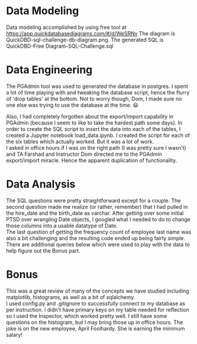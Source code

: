 # Data Modeling
 Data modeling accomplished by using free tool at https://app.quickdatabasediagrams.com/#/d/WeSRNv
 The diagram is QuickDBD-sql-challenge-db-diagram.png.
 The generated SQL is QuickDBD-Free Diagram-SQL-Challenge.sql
 
# Data Engineering
The PGAdmin tool was used to generated the database in postgres.  I spent a lot of time playing with and tweaking the database script, hence the flurry of 'drop tables' at the bottom.  Not to worry though, Dom, I  made sure no one else was trying to use the database at the time. :smiley:

 Also, I had completely forgotten about the export/import capability in PGAdmin (because I seem to like to take the hardest path some days). In order to create the SQL script to insert the data into each of the tables, I created a Jupyter notebook load_data.ipynb. I created the script for each of the six tables which actually worked. But it was a lot of work.  
 I asked in office hours if I was on the right path (I was pretty sure I wasn't) and TA Farshad and Instructor Dom directed me to the PGAdmin export/import miracle.  Hence the apparent duplication of functionality. 

# Data Analysis
The SQL questions were pretty straightforward except for a couple.
The second question made me realize (or rather, remember) that I had pulled in the hire_date and the birth_date as varchar.  After getting over some initial PTSD over wrangling Date objects, I googled what I needed to do to change those columns into a usable datatype of Date.  
The last question of getting the frequency count of employee last name was also a bit challenging and the resulting code ended up being fairly simple.
There are additional queries below which were used to play with the data to help figure out the Bonus part.

# Bonus
This was a great review of many of the concepts we have studied including matplotlib, histograms, as well as a bit of sqlalchemy.  
I used config.py and .gitignore to successfully connect to my database as per instruction.
I didn't have primary keys on my table needed for reflection so I used the Inspector, which worked pretty well.
I still have some questions on the histogram, but I may bring those up in office hours.
The joke is on the new employee, April Foolhardy.  She is earning the minimum salary!